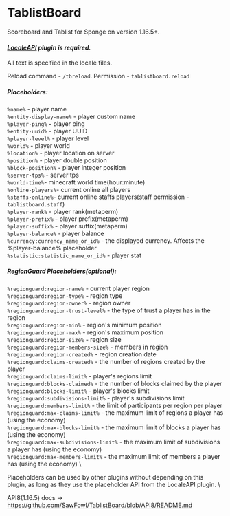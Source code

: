 # TablistBoard
Scoreboard and Tablist for Sponge on version 1.16.5+.
####  ***[LocaleAPI](https://ore.spongepowered.org/Semenkovsky-Ivan/LocaleAPI) plugin is required.***
All text is specified in the locale files.

Reload command - `/tbreload`. Permission - `tablistboard.reload`


##### Placeholders:
`%name%` - player name \
`%entity-display-name%` - player custom name \
`%player-ping%` - player ping \
`%entity-uuid%` - player UUID \
`%player-level%` - player level \
`%world%` - player world \
`%location%` - player location on server \
`%position%` - player double position \
`%block-position%` - player integer position \
`%server-tps%` - server tps \
`%world-time%`- minecraft world time(hour:minute) \
`%online-players%`- current online all players \
`%staffs-online%`- current online staffs players(staff permission - `tablistboard.staff`) \
`%player-rank%` - player rank(metaperm) \
`%player-prefix%` - player prefix(metaperm) \
`%player-suffix%` - player suffix(metaperm) \
`%player-balance%` - player balance \
`%currency:currency_name_or_id%` - the displayed currency. Affects the %player-balance% placeholder \
`%statistic:statistic_name_or_id%` - player stat
##### RegionGuard Placeholders(optional):
`%regionguard:region-name%` - current player region \
`%regionguard:region-type%` - region type \
`%regionguard:region-owner%` - region owner \
`%regionguard:region-trust-level%` - the type of trust a player has in the region \
`%regionguard:region-min%` - region's minimum position \
`%regionguard:region-max%` - region's maximum position \
`%regionguard:region-size%` - region size \
`%regionguard:region-members-size%` - members in region \
`%regionguard:region-created%` - region creation date \
`%regionguard:claims-created%` - the number of regions created by the player \
`%regionguard:claims-limit%` - player's regions limit \
`%regionguard:blocks-claimed%` - the number of blocks claimed by the player \
`%regionguard:blocks-limit%` - player's blocks limit \
`%regionguard:subdivisions-limit%` - player's subdivisions limit \
`%regionguard:members-limit%` - the limit of participants per region per player \
`%regionguard:max-claims-limit%` - the maximum limit of regions a player has (using the economy) \
`%regionguard:max-blocks-limit%` - the maximum limit of blocks a player has (using the economy) \
`%regionguard:max-subdivisions-limit%` - the maximum limit of subdivisions a player has (using the economy) \
`%regionguard:max-members-limit%` - the maximum limit of members a player has (using the economy) \

Placeholders can be used by other plugins without depending on this plugin, as long as they use the placeholder API from the LocaleAPI plugin. \

API8(1.16.5) docs -> https://github.com/SawFowl/TablistBoard/blob/API8/README.md
